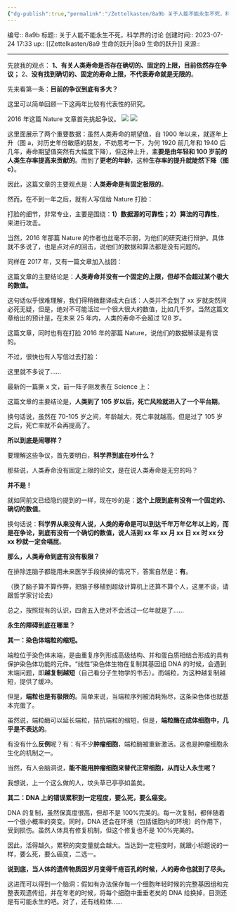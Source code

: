 ```yaml
---
{"dg-publish":true,"permalink":"/Zettelkasten/8a9b 关于人能不能永生不死，科学界的讨论/","dgPassFrontmatter":true}
---
```


编号:: 8a9b
标题:: 关于人能不能永生不死，科学界的讨论
创建时间:: 2023-07-24 17:33
up:: [[Zettelkasten/8a9 生命的跃升\|8a9 生命的跃升]]
来源:: 

---

先放我的观点：
**1、有关人类寿命是否存在确切的、固定的上限，目前依然存在争议；**
2、**没有找到确切的、固定的寿命上限，不代表寿命就是无限的**。


先来看第一条：**目前的争议到底有多大？**

这里可以简单回顾一下这两年比较有代表性的研究。

2016 年这篇 Nature 文章首先挑起争议。
![](https://secure2.wostatic.cn/static/1YsB7NC4jtbBVbXLY94YS8/107bfd53532b6f69390e722aeecf9cdd.jpeg?auth_key=1648217290-2CGeAb5HEixj8SfTKfnRxU-0-1bbd78db37eb676a97034ea18093adbd)
![](https://secure2.wostatic.cn/static/1YsB7NC4jtbBVbXLY94YS8/107bfd53532b6f69390e722aeecf9cdd.jpeg)

这里面展示了两个重要数据：虽然人类寿命的期望值，自 1900 年以来，就逐年上升（图 a，对历史年份敏感的朋友，不妨思考一下，为何 1920 前几年和 1940 后几年，寿命期望值突然有大幅度下降），但这种上升，**主要是由年轻和 100 岁前的人类生存率提高来贡献的**。而到了**更老的年龄**，这种**生存率的提升就陡然下降（图 c）**。

因此，这篇文章的主要观点是：**人类寿命是有固定极限的**。

然而，在不到一年之后，就有人写信给 Nature 打脸：

打脸的细节，非常专业，主要是围绕：**1）数据源的可靠性；2）算法的可靠性**，来进行攻击。

当然，2016 年那篇 Nature 的作者也丝毫不示弱，为他们的研究进行辩护。具体就不多说了，也是点对点的回击，说他们的数据和算法都是没有问题的。

同样在 2017 年，又有一篇文章加入战团：

这篇文章的主要结论是：**人类寿命并没有一个固定的上限，但却不会超过某个极大的数值。**

这句话似乎很难理解，我们得稍微翻译成大白话：人类并不会到了 xx 岁就突然间必死无疑，但是，绝对不可能活过一个很大很大的数值，比如几千岁。当然这篇文章给出的预计是，在未来 25 年内，人类的寿命不会超过 128 岁。

这篇文章，同时也有在打脸 2016 年的那篇 Nature，说他们的数据解读是有误的。

不过，很快也有人写信过去打脸：

这里就不多说了……

最新的一篇撕 x 文，前一阵子刚发表在 Science 上：

这篇文章的主要结论是，**人类到了 105 岁以后，死亡风险就进入了一个平台期**。

换句话说，虽然在 70-105 岁之间，年龄越大，死亡率就越高。但是过了 105 岁之后，死亡率就不会再提高了。



**所以到底是闹哪样？**

要理解这些争议，首先要明白，**科学界到底在吵什么？**

那些说，人类寿命没有固定上限的论文，是在说人类寿命是无穷的吗？

**并不是！**

就如同前文已经隐约提到的一样，现在吵的是：**这个上限到底有没有一个固定的、确切的数值**。

换句话说：**科学界从来没有人说，人类的寿命是可以到达千年万年亿年以上的，而是在争论，到底有没有一个确切的数值，说人活到 xx 年 xx 月 xx 日 xx 时 xx 分 xx 秒就一定会嗝屁**。



**那么，人类寿命到底有没有极限？**

在排除连脑子都能用未来医学手段换掉的情况下，答案自然是：**有**。

（换了脑子算不算作弊，把脑子移植到超级计算机上还算不算个人，这里不谈，请跟哲学家讨论去）

总之，按照现有的认识，四舍五入绝对不会活过一亿年就是了……

**永生的障碍到底在哪里？**

**其一：染色体端粒的缩短。**

端粒位于染色体末端，是由重复序列形成高级结构、并和蛋白质相结合形成的具有保护染色体功能的元件。“线性”染色体生物在复制其基因组 DNA 的时候，会遇到末端问题，即**越复制越短**（自己看分子生物学的书去）。而端粒，为这种越复制越短，提供了缓冲。

但是，**端粒也是有极限的**。简单来说，当端粒序列被消耗殆尽，这条染色体也就基本完蛋了。

虽然说，端粒酶可以延长端粒，拮抗端粒的缩短，但是，**端粒酶在成体细胞中，几乎是不表达的**。

有没有什么**反例**呢？有：有不少**肿瘤细胞**，端粒酶被重新激活。这也是肿瘤细胞永生化的机制之一。

当然，有人会脑洞说，**能不能用肿瘤细胞来替代正常细胞，从而让人永生呢？**

我想说，上一个这么做的人，坟头草已亭亭如盖矣。

**其二：DNA 上的错误累积到一定程度，要么死，要么癌变。**

DNA 的复制，虽然保真度很高，但却不是 100%完美的。每一次复制，都伴随着一个很小概率的突变。同时，DNA 还会在环境（包括细胞内的环境）的作用下，受到损伤。虽然人体具有修复机制，但这个修复也不是 100%完美的。

因此，活得越久，累积的突变量就会越大。当达到一定程度时，就跟小标题说的一样，要么死，要么癌变，二选一。

**说到底，当人体的遗传物质因岁月变得千疮百孔的时候，人的寿命也就到了尽头。**

这进而可以得到一个脑洞：假如有办法保存每一个细胞年轻时候的完整基因组和完整表观遗传组，并在年老的时候，将每个细胞中垂垂老矣的 DNA 给换掉，目测还是有可能永生的吧。对了，还有线粒体……
